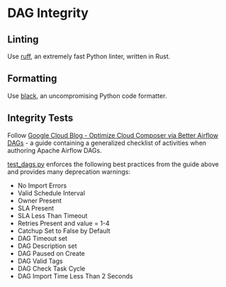 # DAG Integrity

## Linting

Use [ruff](https://github.com/astral-sh/ruff), an extremely fast Python linter, written in Rust.

## Formatting

Use [black](https://pypi.org/project/black/), an uncompromising Python code formatter.

## Integrity Tests

Follow [Google Cloud Blog - Optimize Cloud Composer via Better Airflow DAGs](https://cloud.google.com/blog/products/data-analytics/optimize-cloud-composer-via-better-airflow-dags) - a guide containing a generalized checklist of activities when authoring Apache Airflow DAGs. 

[test_dags.py](https://github.com/CYarros10/google-cloud-composer/blob/main/airflow-dag-integrity/test_dags.py) enforces the following best practices from the guide above and provides many deprecation warnings:

* No Import Errors
* Valid Schedule Interval
* Owner Present
* SLA Present
* SLA Less Than Timeout
* Retries Present and value = 1-4
* Catchup Set to False by Default
* DAG Timeout set
* DAG Description set
* DAG Paused on Create
* DAG Valid Tags
* DAG Check Task Cycle
* DAG Import Time Less Than 2 Seconds
